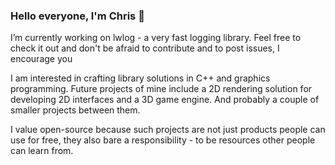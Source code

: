 ### Hello everyone, I'm Chris 👋

I’m currently working on lwlog - a very fast logging library. Feel free to check it out and don't be afraid to contribute and to post issues, I encourage you

I am interested in crafting library solutions in C++ and graphics programming.
Future projects of mine include a 2D rendering solution for developing 2D interfaces and a 3D game engine. And probably a couple of smaller projects between them.

I value open-source because such projects are not just products people can use for free, they also bare a responsibility - to be resources other people can learn from.
